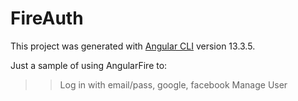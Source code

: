 # FireAuth

This project was generated with [Angular CLI](https://github.com/angular/angular-cli) version 13.3.5.

Just a sample of using AngularFire to:

> > Log in with email/pass, google, facebook
> > Manage User
